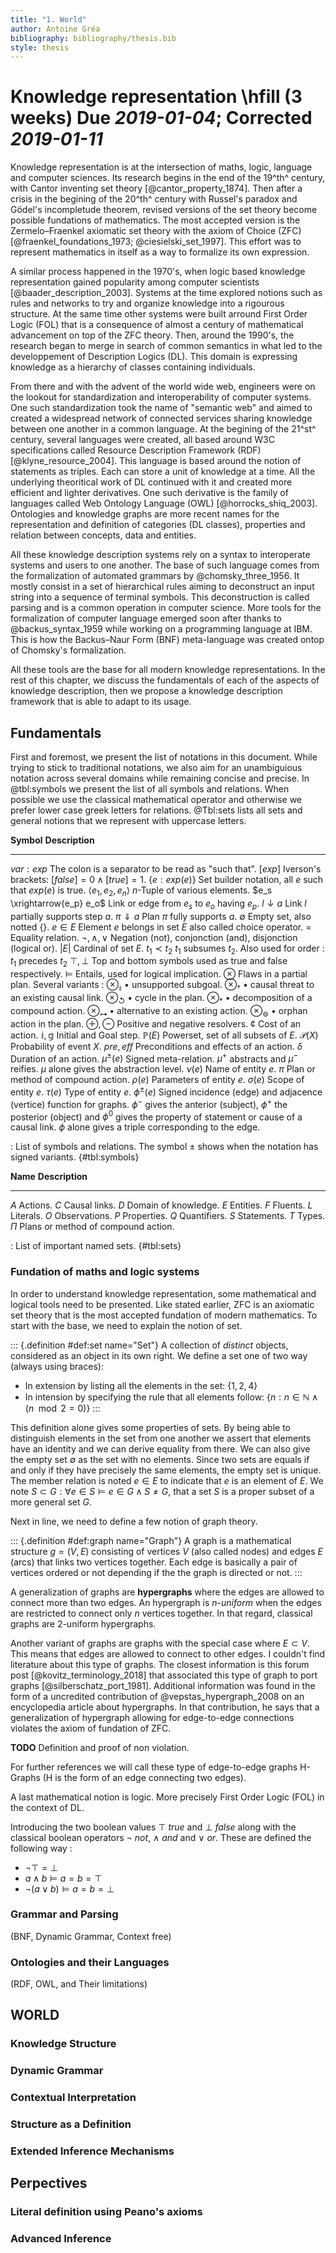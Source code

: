 ```yaml
---
title: "1. World"
author: Antoine Gréa
bibliography: bibliography/thesis.bib
style: thesis
---
```


# Knowledge representation \hfill (3 weeks) Due _2019-01-04_; Corrected _2019-01-11_

Knowledge representation is at the intersection of maths, logic, language and computer sciences. Its research begins in the end of the 19^th^ century, with Cantor inventing set theory [@cantor_property_1874]. Then after a crisis in the begining of the 20^th^ century with Russel's paradox and Gödel's incompletude theorem, revised versions of the set theory become possible fundations of mathematics. The most accepted version is the Zermelo–Fraenkel axiomatic set theory with the axiom of Choice (ZFC) [@fraenkel_foundations_1973; @ciesielski_set_1997]. This effort was to represent mathematics in itself as a way to formalize its own expression.

A similar process happened in the 1970's, when logic based knowledge representation gained popularity among computer scientists [@baader_description_2003]. Systems at the time explored notions such as rules and networks to try and organize knowledge into a rigourous structure. At the same time other systems were built arround First Order Logic (FOL) that is a consequence of almost a century of mathematical advancement on top of the ZFC theory. Then, around the 1990's, the research began to merge in search of common semantics in what led to the developpement of Description Logics (DL). This domain is expressing knowledge as a hierarchy of classes containing individuals.

From there and with the advent of the world wide web, engineers were on the lookout for standardization and interoperability of computer systems. One such standardization took the name of "semantic web" and aimed to created a widespread network of connected services sharing knowledge between one another in a common language. At the begining of the 21^st^ century, several languages were created, all based around W3C specifications called Resource Description Framework (RDF) [@klyne_resource_2004]. This language is based around the notion of statements as triples. Each can store a unit of knowledge at a time. All the underlying theoritical work of DL continued with it and created more efficient and lighter derivatives. One such derivative is the family of languages called Web Ontology Language (OWL) [@horrocks_shiq_2003]. Ontologies and knowledge graphs are more recent names for the representation and definition of categories (DL classes), properties and relation between concepts, data and entities.

All these knowledge description systems rely on a syntax to interoperate systems and users to one another. The base of such language comes from the formalization of automated grammars by @chomsky_three_1956. It mostly consist in a set of hierarchical rules aiming to deconstruct an input string into a sequence of terminal symbols. This deconstruction is called parsing and is a common operation in computer science. More tools for the formalization of computer language emerged soon after thanks to @backus_syntax_1959 while working on a programming language at IBM. This is how the Backus–Naur Form (BNF) meta-language was created ontop of Chomsky's formalization.

All these tools are the base for all modern knowledge representations. In the rest of this chapter, we discuss the fundamentals of each of the aspects of knowledge description, then we propose a knowledge description framework that is able to adapt to its usage.

## Fundamentals

First and foremost, we present the list of notations in this document. While trying to stick to traditional notations, we also aim for an unambiguious notation across several domains while remaining concise and precise. In 
@tbl:symbols we present the list of all symbols and relations. When possible we use the classical mathematical operator and otherwise we prefer lower case greek letters for relations. @Tbl:sets lists all sets and general notions that we represent with uppercase letters.

**Symbol**                            **Description**
----------                            ---------------
$var : exp$                           The colon is a separator to be read as "such that".
$[exp]$                               Iverson's brackets: $[false]=0 \land [true]=1$.
$\{e : exp(e)\}$                      Set builder notation, all $e$ such that $exp(e)$ is true.
$\langle e_1, e_2, e_n \rangle$       $n$-Tuple of various elements.
$e_s \xrightarrow{e_p} e_o$           Link or edge from $e_s$ to $e_o$ having $e_p$.
$l \downarrow a$                      Link $l$ partially supports step $a$.
$\pi \Downarrow a$                    Plan $\pi$ fully supports $a$.
$\emptyset$                           Empty set, also notted $\{\}$.
$e\in E$                              Element $e$ belongs in set $E$ also called choice operator.
$=$                                   Equality relation.
$\lnot , \land, \lor$                 Negation (not), conjonction (and), disjonction (logical or).
$|E|$                                 Cardinal of set $E$.
$t_1 \prec t_2$                       $t_1$ subsumes $t_2$. Also used for order : $t_1$ precedes $t_2$
$\top, \bot$                          Top and bottom symbols used as true and false respectively.
$\models$                             Entails, used for logical implication.
$\otimes$                             Flaws in a partial plan. Several variants :
$\otimes_\downarrowbarred$            • unsupported subgoal.
$\otimes_\dagger$                     • causal threat to an existing causal link.
$\otimes_\circlearrowleft$            • cycle in the plan.
$\otimes_\ast$                        • decomposition of a compound action.
$\otimes_\origof$                     • alternative to an existing action.
$\otimes_\circledcirc$                • orphan action in the plan.
$\oplus, \ominus$                     Positive and negative resolvers.
$¢$                                   Cost of an action.
$\mathbb{i}, \mathbb{g}$              Initial and Goal step.
$\mathbb{P}(E)$                       Powerset, set of all subsets of $E$.
$\mathcal{P}(X)$                      Probability of event $X$.
$\mathit{pre}, \mathit{eff}$          Preconditions and effects of an action.
$\delta$                              Duration of an action.
$\mu^\pm(e)$                          Signed meta-relation. $\mu^+$ abstracts and $\mu^-$ reifies.
                                      $\mu$ alone gives the abstraction level.
$\nu(e)$                              Name of entity $e$.
$\pi$                                 Plan or method of compound action.
$\rho(e)$                             Parameters of entity $e$.
$\sigma(e)$                           Scope of entity $e$.
$\tau(e)$                             Type of entity $e$.
$\phi^\pm(e)$                         Signed incidence (edge) and adjacence (vertice) function for graphs. 
                                      $\phi^-$ gives the anterior (subject), $\phi^+$ the posterior (object) and
                                      $\phi^0$ gives the property of statement or cause of a causal link. 
                                      $\phi$ alone gives a triple corresponding to the edge.

: List of symbols and relations. The symbol $\pm$ shows when the notation has signed variants. {#tbl:symbols}


**Name**    **Description**
----------  ---------------
$A$         Actions.
$C$         Causal links.
$D$         Domain of knowledge.
$E$         Entities.
$F$         Fluents.
$L$         Literals.
$O$         Observations.
$P$         Properties.
$Q$         Quantifiers.
$S$         Statements.
$T$         Types.
$\Pi$       Plans or method of compound action.

: List of important named sets. {#tbl:sets}

### Fundation of maths and logic systems

In order to understand knowledge representation, some mathematical and logical tools need to be presented. Like stated earlier, ZFC is an axiomatic set theory that is the most accepted fundation of modern mathematics. To start with the base, we need to explain the notion of set.

::: {.definition #def:set name="Set"}
A collection of *distinct* objects, considered as an object in its own right. We define a set one of two way (always using braces):

* In extension by listing all the elements in the set: $\{1,2,4\}$
* In intension by specifying the rule that all elements follow: $\{n: n\in\mathbb{N} \land (n\mod2=0)\}$
:::

This definition alone gives some properties of sets. By being able to distinguish elements in the set from one another we assert that elements have an identity and we can derive equality from there. We can also give the empty set $\emptyset$ as the set with no elements. Since two sets are equals if and only if they have precisely the same elements, the empty set is unique. The member relation is noted $e \in E$ to indicate that $e$ is an element of $E$.
We note $S \subset G : \forall e \in S \models e\in G \land S \neq G$, that a set $S$ is a proper subset of a more general set $G$.

Next in line, we need to define a few notion of graph theory.

::: {.definition #def:graph name="Graph"}
A graph is a mathematical structure $g=(V,E)$ consisting of vertices $V$ (also called nodes) and edges $E$ (arcs) that links two vertices together. Each edge is basically a pair of vertices ordered or not depending if the the graph is directed or not.
:::

A generalization of graphs are **hypergraphs** where the edges are allowed to connect more than two edges. An hypergraph is *$n$-uniform* when the edges are restricted to connect only $n$ vertices together. In that regard, classical graphs are 2-uniform hypergraphs.

Another variant of graphs are graphs with the special case where $E \subset V$. This means that edges are allowed to connect to other edges. I couldn't find literature about this type of graphs. The closest information is this forum post [@kovitz_terminology_2018] that associated this type of graph to port graphs [@silberschatz_port_1981]. 
Additional information was found in the form of a uncredited contribution of @vepstas_hypergraph_2008 on an encyclopedia article about hypergraphs. In that contribution, he says that a generalization of hypergraph allowing for edge-to-edge connections violates the axiom of fundation of ZFC.

**TODO** Definition and proof of non violation.

For further references we will call these type of edge-to-edge graphs H-Graphs (H is the form of an edge connecting two edges).

A last mathematical notion is logic. More precisely First Order Logic (FOL) in the context of DL.

Introducing the two boolean values $\top$ *true* and $\bot$ *false* along with the classical boolean operators $\lnot$ *not*, $\land$ *and* and $\lor$ *or*. These are defined the following way :

* $\lnot \top = \bot$
* $a \land b \models a = b = \top$
* $\lnot(a \lor b) \models a = b = \bot$


### Grammar and Parsing
(BNF, Dynamic Grammar, Context free)

### Ontologies and their Languages
(RDF, OWL, and Their limitations)

## WORLD

### Knowledge Structure

### Dynamic Grammar

### Contextual Interpretation

### Structure as a Definition

### Extended Inference Mechanisms

## Perpectives

### Literal definition using Peano's axioms

### Advanced Inference

